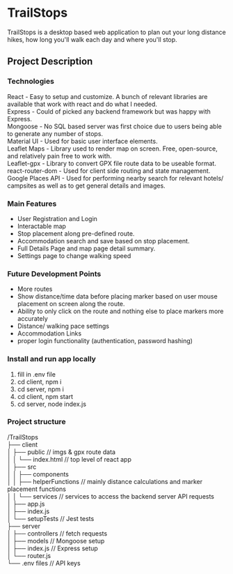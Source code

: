 # TrailStops

TrailStops is a desktop based web application to plan out your long distance hikes, how long you'll walk each day and where you'll stop.

## Project Description

### Technologies

React - Easy to setup and customize. A bunch of relevant libraries are available that work with react and do what I needed.<br>
Express - Could of picked any backend framework but was happy with Express.<br>
Mongoose - No SQL based server was first choice due to users being able to generate any number of stops.<br>
Material UI - Used for basic user interface elements.<br>
Leaflet Maps - Library used to render map on screen. Free, open-source, and relatively pain free to work with.<br>
Leaflet-gpx - Library to convert GPX file route data to be useable format.<br>
react-router-dom - Used for client side routing and state management.<br>
Google Places API - Used for performing nearby search for relevant hotels/ campsites as well as to get general details and images.<br>

### Main Features
- User Registration and Login
- Interactable map
- Stop placement along pre-defined route.
- Accommodation search and save based on stop placement.
- Full Details Page and map page detail summary.
- Settings page to change walking speed

### Future Development Points
- More routes
- Show distance/time data before placing marker based on user mouse placement on screen along the route.
- Ability to only click on the route and nothing else to place markers more accurately
- Distance/ walking pace settings
- Accommodation Links
- proper login functionality (authentication, password hashing)

### Install and run app locally
1. fill in .env file
2. cd client, npm i
3. cd server, npm i
4. cd client, npm start
5. cd server, node index.js

### Project structure
/TrailStops<br>
├── client<br>
│   ├── public // imgs & gpx route data<br>
│   │   └── index.html // top level of react app<br>
│   ├── src<br>
│   │   ├── components<br>
│   │   ├── helperFunctions // mainly distance calculations and marker placement functions<br>
│   │   └── services // services to access the backend server API requests<br>
│   ├── app.js<br>
│   ├── index.js<br>
│   └── setupTests  // Jest tests<br>
├── server<br>
│   ├── controllers // fetch requests<br>
│   ├── models  // Mongoose setup<br>
│   ├── index.js  // Express setup<br>
│   └── router.js<br>
└── .env files  // API keys<br>
